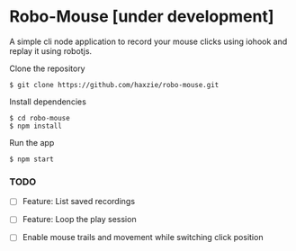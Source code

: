 # Robo-Mouse [under development]
A simple cli node application to record your mouse clicks using iohook and replay 
it using robotjs.

Clone the repository
```
$ git clone https://github.com/haxzie/robo-mouse.git
```

Install dependencies
```
$ cd robo-mouse
$ npm install
```

Run the app
```
$ npm start
```

### TODO
- [ ] Feature: List saved recordings
- [ ] Feature: Loop the play session
- [ ] Enable mouse trails and movement while switching click position

